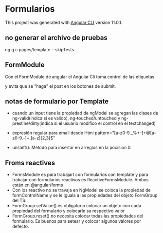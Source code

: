 # Formularios

This project was generated with [Angular CLI](https://github.com/angular/angular-cli) version 11.0.1.

## no generar el archivo de pruebas

ng g c pages/template --skipTests

## FormModule

Con el FormModule de angular el Angular Cli toma control de las etiquetas <form> y evita que se "haga" el post en los
botones de submit.

## notas de formulario por Template

* cuando un input tiene la propiedad de ngModel se agregan las clases de ng-valid(indica si es valido), ng-touched/untouched  y ng-prestine/dirty(indica si el usuario modifico el control en el textchanged) 

* expresión regular para email desde Html pattern="[a-z0-9._%+-]+@[a-z0-9.-]+\.[a-z]{2,3}$"

*  unshift(): Método para insertar en arreglos en la pocision 0.

## Froms reactives

* FormsModule es para trabajart con formularios con template y para trabajar con formularios reactivos es ReactiveFormsModule. Ambos están en @angular/forms
* Con los reactivo no se travaja en NgModel se coloca la propiedad de formControlName y se le iguala a las propiedades del objeto FormGroup del TS.
* FormGroup.setValue() es obligatorio colocar un objeto con cada propiedad del formulario y colocarle su respectivo valor
* FormGroup.reset() no necesita colocar todas las propiedades del formulario. Es buenos para setear y colocar algunos valores por defecto.
